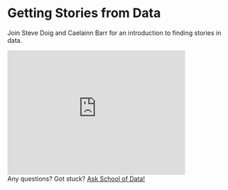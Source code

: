 Getting Stories from Data
=========================

Join Steve Doig and Caelainn Barr for an introduction to finding stories in data.

<iframe id="ijf" src="http://webtv.journalismfestival.com/v/1310" width="400" height="280" frameborder="0" scrolling="no" allowtransparency="true"></iframe>
<div class="alert alert-info">Any questions? Got stuck? <a class="btn btn-large btn-info" href="http://ask.schoolofdata.org">Ask School of Data!
</a></div>

